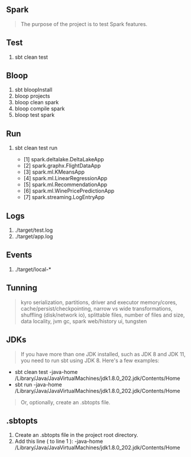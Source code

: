 Spark
-----
>The purpose of the project is to test Spark features.

Test
----
1. sbt clean test

Bloop
-----
1. sbt bloopInstall
2. bloop projects
3. bloop clean spark
4. bloop compile spark
5. bloop test spark

Run
---
1. sbt clean test run
 
    * [1] spark.deltalake.DeltaLakeApp
    * [2] spark.graphx.FlightDataApp
    * [3] spark.ml.KMeansApp
    * [4] spark.ml.LinearRegressionApp
    * [5] spark.ml.RecommendationApp
    * [6] spark.ml.WinePricePredictionApp
    * [7] spark.streaming.LogEntryApp

Logs
----
1. ./target/test.log
2. ./target/app.log

Events
------
1. ./target/local-*

Tunning
------- 
>kyro serialization, partitions, driver and executor memory/cores, cache/persist/checkpointing, narrow vs wide transformations,
>shuffling (disk/network io), splittable files, number of files and size, data locality, jvm gc, spark web/history ui,
>tungsten

JDKs
----
>If you have more than one JDK installed, such as JDK 8 and JDK 11, you need to run sbt using JDK 8.
Here's a few examples:

* sbt clean test -java-home /Library/Java/JavaVirtualMachines/jdk1.8.0_202.jdk/Contents/Home
* sbt run -java-home /Library/Java/JavaVirtualMachines/jdk1.8.0_202.jdk/Contents/Home

>Or, optionally, create an .sbtopts file.
 
.sbtopts
--------
1. Create an .sbtopts file in the project root directory.
2. Add this line ( to line 1 ): -java-home /Library/Java/JavaVirtualMachines/jdk1.8.0_202.jdk/Contents/Home
